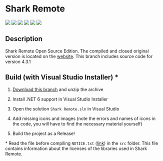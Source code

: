 # Shark Remote

[![](https://img.shields.io/badge/OS-Windows-informational?logo=windows)](https://codeberg.org/Zalexanninev15/Shark-Remote/src/branch/version-4.3.1)
[![](https://img.shields.io/badge/written_on-.NET_6-651DE5.svg?logo=dotnet)](https://dotnet.microsoft.com/download/dotnet/6.0)
[![](https://img.shields.io/badge/written_on-CSharp-239120.svg?logo=csharp)](https://codeberg.org/Zalexanninev15/Shark-Remote)
[![](https://img.shields.io/badge/release-v4.3.1-blue.svg)](https://codeberg.org/attachments/0a25d2ed-7619-4ea1-85c2-7b2af5ea26cd)
[![](https://img.shields.io/badge/license-Apache_2.0-CD1D32.svg)](LICENSE)
[![](https://img.shields.io/badge/donate-Buy_Me_a_Coffee-F94400.svg)](https://zalexanninev15.jimdofree.com/buy-me-a-coffee)

## Description

Shark Remote Open Source Edition. The compiled and closed original version is located on the [website](https://sharkremote.neocities.org). This branch includes source code for version 4.3.1

## Build (with Visual Studio Installer) *

1. [Download this branch](https://codeberg.org/Zalexanninev15/Shark-Remote/archive/version-4.3.1.zip) and unzip the archive

2. Install .NET 6 support in Visual Studio Installer

3. Open the solution `Shark Remote.sln` in Visual Studio

4. Add missing icons and images (note the errors and names of icons in the code, you will have to find the necessary material yourself)

5. Build the project as a Release!

\* Read the file before compiling `NOTICE.txt` ([link](https://codeberg.org/Zalexanninev15/Shark-Remote-4.3.1/src/branch/main/src/NOTICE)) in the `src` folder. This file contains information about the licenses of the libraries used in Shark Remote.